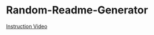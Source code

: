 # Random-Readme-Generator

[Instruction Video](chrome-extension://mmeijimgabbpbgpdklnllpncmdofkcpn/app.html#/files/38b5d61e-7a92-4ab7-yc9f-72e151f805e7)
